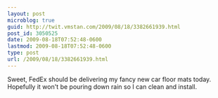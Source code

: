 ```yaml
---
layout: post
microblog: true
guid: http://twit.vmstan.com/2009/08/18/3382661939.html
post_id: 3050525
date: 2009-08-18T07:52:48-0600
lastmod: 2009-08-18T07:52:48-0600
type: post
url: /2009/08/18/3382661939.html
---
```

Sweet, FedEx should be delivering my fancy new car floor mats today. Hopefully it won't be pouring down rain so I can clean and install.
